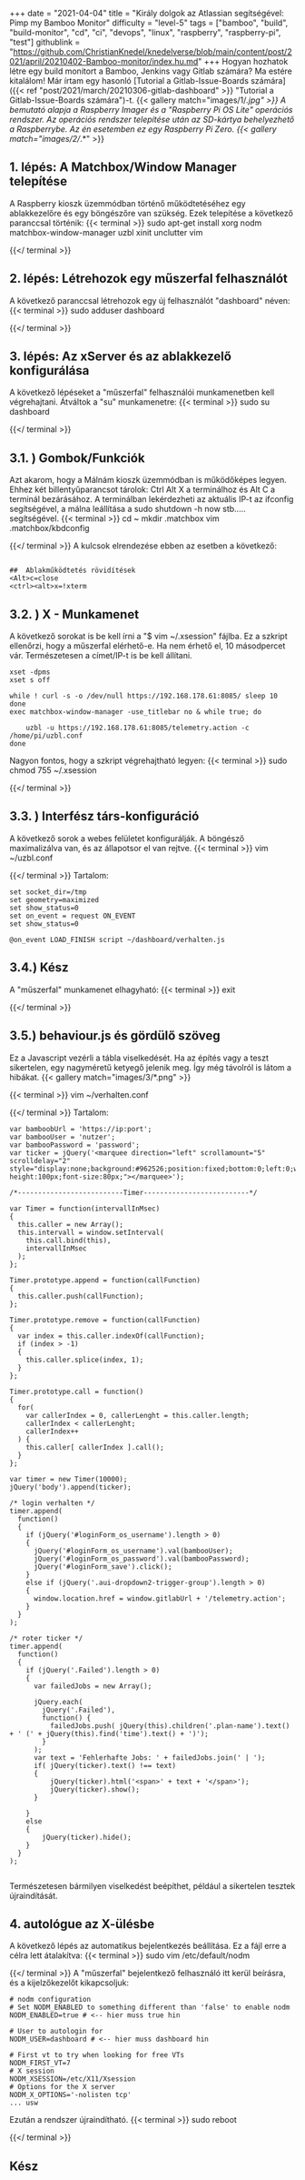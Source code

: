 +++
date = "2021-04-04"
title = "Király dolgok az Atlassian segítségével: Pimp my Bamboo Monitor"
difficulty = "level-5"
tags = ["bamboo", "build", "build-monitor", "cd", "ci", "devops", "linux", "raspberry", "raspberry-pi", "test"]
githublink = "https://github.com/ChristianKnedel/knedelverse/blob/main/content/post/2021/april/20210402-Bamboo-monitor/index.hu.md"
+++
Hogyan hozhatok létre egy build monitort a Bamboo, Jenkins vagy Gitlab számára? Ma estére kitalálom! Már írtam egy hasonló [Tutorial a Gitlab-Issue-Boards számára]({{< ref "post/2021/march/20210306-gitlab-dashboard" >}} "Tutorial a Gitlab-Issue-Boards számára")-t.
{{< gallery match="images/1/*.jpg" >}}
A bemutató alapja a Raspberry Imager és a "Raspberry Pi OS Lite" operációs rendszer. Az operációs rendszer telepítése után az SD-kártya behelyezhető a Raspberrybe. Az én esetemben ez egy Raspberry Pi Zero.
{{< gallery match="images/2/*.*" >}}

## 1. lépés: A Matchbox/Window Manager telepítése
A Raspberry kioszk üzemmódban történő működtetéséhez egy ablakkezelőre és egy böngészőre van szükség. Ezek telepítése a következő paranccsal történik:
{{< terminal >}}
sudo apt-get install xorg nodm matchbox-window-manager uzbl xinit unclutter vim

{{</ terminal >}}

## 2. lépés: Létrehozok egy műszerfal felhasználót
A következő paranccsal létrehozok egy új felhasználót "dashboard" néven:
{{< terminal >}}
sudo adduser dashboard

{{</ terminal >}}

## 3. lépés: Az xServer és az ablakkezelő konfigurálása
A következő lépéseket a "műszerfal" felhasználói munkamenetben kell végrehajtani. Átváltok a "su" munkamenetre:
{{< terminal >}}
sudo su dashboard

{{</ terminal >}}

##  3.1. ) Gombok/Funkciók
Azt akarom, hogy a Málnám kioszk üzemmódban is működőképes legyen. Ehhez két billentyűparancsot tárolok: Ctrl Alt X a terminálhoz és Alt C a terminál bezárásához. A terminálban lekérdezheti az aktuális IP-t az ifconfig segítségével, a málna leállítása a sudo shutdown -h now stb..... segítségével.
{{< terminal >}}
cd ~
mkdir .matchbox
vim .matchbox/kbdconfig

{{</ terminal >}}
A kulcsok elrendezése ebben az esetben a következő:
```

##  Ablakműködtetés rövidítések
<Alt>c=close
<ctrl><alt>x=!xterm

```

##  3.2. ) X - Munkamenet
A következő sorokat is be kell írni a "$ vim ~/.xsession" fájlba. Ez a szkript ellenőrzi, hogy a műszerfal elérhető-e. Ha nem érhető el, 10 másodpercet vár. Természetesen a címet/IP-t is be kell állítani.
```
xset -dpms
xset s off

while ! curl -s -o /dev/null https://192.168.178.61:8085/ sleep 10
done
exec matchbox-window-manager -use_titlebar no & while true; do
   
    uzbl -u https://192.168.178.61:8085/telemetry.action -c /home/pi/uzbl.conf
done

```
Nagyon fontos, hogy a szkript végrehajtható legyen:
{{< terminal >}}
sudo chmod 755 ~/.xsession

{{</ terminal >}}

##  3.3. ) Interfész társ-konfiguráció
A következő sorok a webes felületet konfigurálják. A böngésző maximalizálva van, és az állapotsor el van rejtve.
{{< terminal >}}
vim ~/uzbl.conf

{{</ terminal >}}
Tartalom:
```
set socket_dir=/tmp
set geometry=maximized
set show_status=0
set on_event = request ON_EVENT
set show_status=0

@on_event LOAD_FINISH script ~/dashboard/verhalten.js

```

##  3.4.) Kész
A "műszerfal" munkamenet elhagyható:
{{< terminal >}}
exit

{{</ terminal >}}

##  3.5.) behaviour.js és gördülő szöveg
Ez a Javascript vezérli a tábla viselkedését. Ha az építés vagy a teszt sikertelen, egy nagyméretű ketyegő jelenik meg. Így még távolról is látom a hibákat.
{{< gallery match="images/3/*.png" >}}

{{< terminal >}}
vim ~/verhalten.conf

{{</ terminal >}}
Tartalom:
```
var bamboobUrl = 'https://ip:port';
var bambooUser = 'nutzer';
var bambooPassword = 'password';
var ticker = jQuery('<marquee direction="left" scrollamount="5" scrolldelay="2" style="display:none;background:#962526;position:fixed;bottom:0;left:0;width:100%;line-height:100px;font-size:80px;"></marquee>');

/*--------------------------Timer--------------------------*/

var Timer = function(intervallInMsec)
{
  this.caller = new Array();
  this.intervall = window.setInterval(
    this.call.bind(this),
    intervallInMsec
  );
};

Timer.prototype.append = function(callFunction)
{
  this.caller.push(callFunction);
};

Timer.prototype.remove = function(callFunction)
{
  var index = this.caller.indexOf(callFunction);
  if (index > -1) 
  {
    this.caller.splice(index, 1);
  }
};

Timer.prototype.call = function()
{
  for(
    var callerIndex = 0, callerLenght = this.caller.length;
    callerIndex < callerLenght;
    callerIndex++
  ) {
    this.caller[ callerIndex ].call();
  }
};

var timer = new Timer(10000);
jQuery('body').append(ticker);

/* login verhalten */
timer.append(
  function()
  {
    if (jQuery('#loginForm_os_username').length > 0)
    {
      jQuery('#loginForm_os_username').val(bambooUser);
      jQuery('#loginForm_os_password').val(bambooPassword);
      jQuery('#loginForm_save').click();
    }
    else if (jQuery('.aui-dropdown2-trigger-group').length > 0)
    {
      window.location.href = window.gitlabUrl + '/telemetry.action';
    }
  }
);

/* roter ticker */
timer.append(
  function()
  {
    if (jQuery('.Failed').length > 0)
    {
      var failedJobs = new Array();

      jQuery.each(
        jQuery('.Failed'),
        function() {
          failedJobs.push( jQuery(this).children('.plan-name').text() + ' (' + jQuery(this).find('time').text() + ')');
        }
      );
      var text = 'Fehlerhafte Jobs: ' + failedJobs.join(' | ');
      if( jQuery(ticker).text() !== text) 
      {
          jQuery(ticker).html('<span>' + text + '</span>');
          jQuery(ticker).show();
      }
      
    }
    else
    {
        jQuery(ticker).hide();
    }
  }
);


```
Természetesen bármilyen viselkedést beépíthet, például a sikertelen tesztek újraindítását.
## 4. autológue az X-ülésbe
A következő lépés az automatikus bejelentkezés beállítása. Ez a fájl erre a célra lett átalakítva:
{{< terminal >}}
sudo vim /etc/default/nodm

{{</ terminal >}}
A "műszerfal" bejelentkező felhasználó itt kerül beírásra, és a kijelzőkezelőt kikapcsoljuk:
```
# nodm configuration
# Set NODM_ENABLED to something different than 'false' to enable nodm
NODM_ENABLED=true # <-- hier muss true hin

# User to autologin for
NODM_USER=dashboard # <-- hier muss dashboard hin

# First vt to try when looking for free VTs
NODM_FIRST_VT=7
# X session
NODM_XSESSION=/etc/X11/Xsession
# Options for the X server
NODM_X_OPTIONS='-nolisten tcp'
... usw

```
Ezután a rendszer újraindítható.
{{< terminal >}}
sudo reboot

{{</ terminal >}}

## Kész
